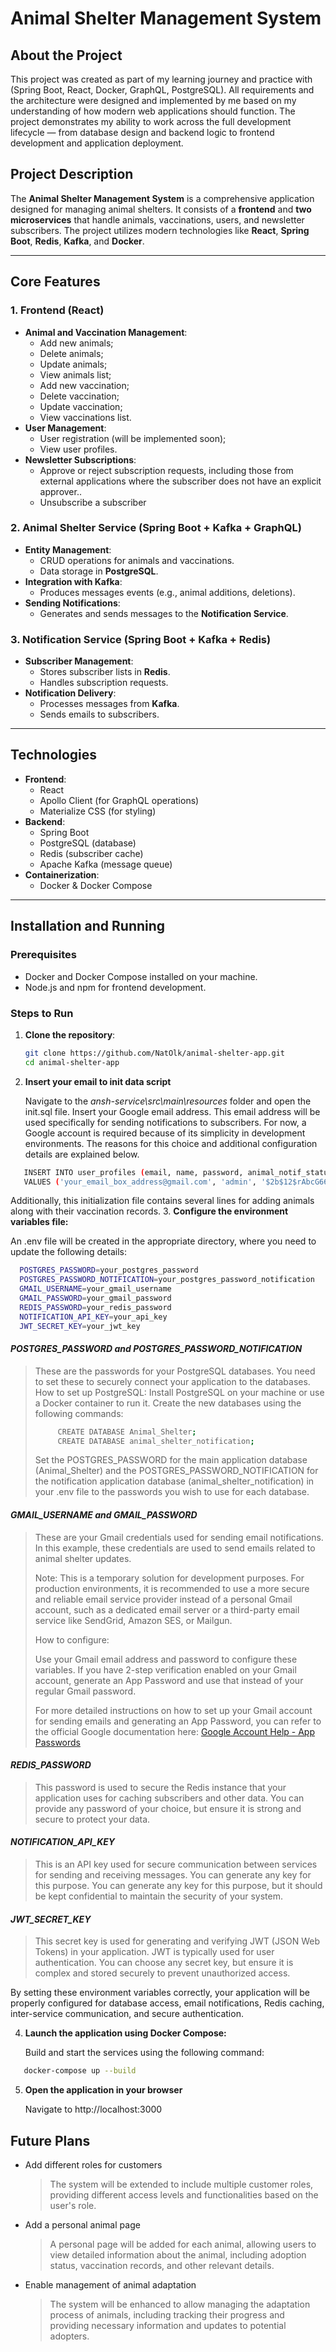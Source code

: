 # **Animal Shelter Management System**

## **About the Project**

This project was created as part of my learning journey and practice with (Spring Boot, React, Docker, GraphQL, PostgreSQL). All requirements and the architecture were designed and implemented by me based on my understanding of how modern web applications should function. The project demonstrates my ability to work across the full development lifecycle — from database design and backend logic to frontend development and application deployment.

## **Project Description**

The **Animal Shelter Management System** is a comprehensive application designed for managing animal
shelters. It consists of a **frontend** and **two microservices** that handle animals, vaccinations,
users, and newsletter subscribers. The project utilizes modern technologies like **React**, **Spring
Boot**, **Redis**, **Kafka**, and **Docker**.

---

## **Core Features**

### **1. Frontend (React)**

- **Animal and Vaccination Management**:
    - Add new animals;
    - Delete animals;
    - Update animals;
    - View animals list;
    - Add new vaccination;
    - Delete vaccination;
    - Update vaccination;
    - View vaccinations list.
- **User Management**:
    - User registration (will be implemented soon);
    - View user profiles.
- **Newsletter Subscriptions**:
    - Approve or reject subscription requests, including those
      from external applications where the subscriber does not have an explicit approver..
    - Unsubscribe a subscriber

### **2. Animal Shelter Service (Spring Boot + Kafka + GraphQL)**

- **Entity Management**:
    - CRUD operations for animals and vaccinations.
    - Data storage in **PostgreSQL**.
- **Integration with Kafka**:
    - Produces messages events (e.g., animal additions, deletions).
- **Sending Notifications**:
    - Generates and sends messages to the **Notification Service**.

### **3. Notification Service (Spring Boot + Kafka + Redis)**

- **Subscriber Management**:
    - Stores subscriber lists in **Redis**.
    - Handles subscription requests.
- **Notification Delivery**:
    - Processes messages from **Kafka**.
    - Sends emails to subscribers.

---

## **Technologies**

- **Frontend**:
    - React
    - Apollo Client (for GraphQL operations)
    - Materialize CSS (for styling)
- **Backend**:
    - Spring Boot
    - PostgreSQL (database)
    - Redis (subscriber cache)
    - Apache Kafka (message queue)
- **Containerization**:
    - Docker & Docker Compose

---

## **Installation and Running**

### **Prerequisites**

- Docker and Docker Compose installed on your machine.
- Node.js and npm for frontend development.

### **Steps to Run**

1. **Clone the repository**:
   ```bash
   git clone https://github.com/NatOlk/animal-shelter-app.git
   cd animal-shelter-app
   ```
2. **Insert your email to init data script**
   
   Navigate to the *ansh-service\src\main\resources* folder and open the init.sql file.
   Insert your Google email address.
   This email address will be used specifically for sending notifications to subscribers. 
   For now, a Google account is required because of its simplicity in development environments. 
   The reasons for this choice and additional configuration details are explained below.
```bash
   INSERT INTO user_profiles (email, name, password, animal_notif_status)
   VALUES ('your_email_box_address@gmail.com', 'admin', '$2b$12$rAbcG66.Jawjm31LImq3GOjA.oGlYhlWiNaQPL2SEzBcg9SGBvw26', 'NONE');
   ```
   Additionally, this initialization file contains several lines for adding animals along with their vaccination records.
3. **Configure the environment variables file:**
   
   An .env file will be created in the appropriate directory, where you need to update the following
   details:

   ```bash
     POSTGRES_PASSWORD=your_postgres_password
     POSTGRES_PASSWORD_NOTIFICATION=your_postgres_password_notification
     GMAIL_USERNAME=your_gmail_username  
     GMAIL_PASSWORD=your_gmail_password  
     REDIS_PASSWORD=your_redis_password  
     NOTIFICATION_API_KEY=your_api_key  
     JWT_SECRET_KEY=your_jwt_key   
   ```

#### *POSTGRES_PASSWORD and POSTGRES_PASSWORD_NOTIFICATION*

>These are the passwords for your PostgreSQL databases. You need to set these to securely connect
your application to the databases.
How to set up PostgreSQL:
Install PostgreSQL on your machine or use a Docker container to run it.
Create the new databases using the following commands:
>```bash
>      CREATE DATABASE Animal_Shelter;
>      CREATE DATABASE animal_shelter_notification;
>  ```
>Set the POSTGRES_PASSWORD for the main application database (Animal_Shelter) and the
POSTGRES_PASSWORD_NOTIFICATION for the notification
application database (animal_shelter_notification) in your .env file to the passwords you wish to
use for each database.

#### *GMAIL_USERNAME and GMAIL_PASSWORD*

>These are your Gmail credentials used for sending email notifications. In this example, these
credentials are used to send emails related to animal shelter updates.
>
>Note: This is a temporary
solution for development purposes. For production environments, it is recommended to use a more
secure and reliable email service provider instead of a personal Gmail account, such as a dedicated
email server or a third-party email service like SendGrid, Amazon SES, or Mailgun.
>
>How to configure:
> 
>Use your Gmail email address and password to configure these variables.
If you have 2-step verification enabled on your Gmail account, generate an App Password and use that
instead of your regular Gmail password.
> 
>For more detailed instructions on how to set up your Gmail account for sending emails and generating
an App Password, you can refer to the official Google documentation here:
[Google Account Help - App Passwords](https://support.google.com/a/answer/176600?hl=en)

#### *REDIS_PASSWORD* 

>This password is used to secure the Redis instance that your application uses for caching
subscribers and other data.
> You can provide any password of your choice, but ensure it is strong and secure to protect your data.

#### *NOTIFICATION_API_KEY*

>This is an API key used for secure communication between services for sending and receiving
messages. 
> You can generate any key for this purpose. You can generate any key for this purpose, but it should be kept confidential to maintain the security of your system.

#### *JWT_SECRET_KEY*

>This secret key is used for generating and verifying JWT (JSON Web Tokens) in your application. JWT
is typically used for user authentication. 
> You can choose any secret key, but ensure it is complex and stored securely to prevent unauthorized access.

By setting these environment variables correctly, your application will be properly configured for
database access, email notifications, Redis caching,
inter-service communication, and secure authentication.

4. **Launch the application using Docker Compose:**

   Build and start the services using the following command:

 ```bash
    docker-compose up --build
 ```

5. **Open the application in your browser**

   Navigate to http://localhost:3000


## **Future Plans**

- Add different roles for customers

  >The system will be extended to include multiple customer roles, providing different access levels and functionalities based on the user's role.

- Add a personal animal page
  >A personal page will be added for each animal, allowing users to view detailed information about the animal, including adoption status, vaccination records, and other relevant details.

- Enable management of animal adaptation
  >The system will be enhanced to allow managing the adaptation process of animals, including tracking their progress and providing necessary information and updates to potential adopters.
